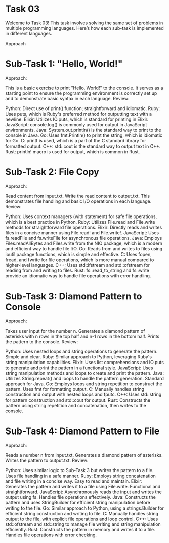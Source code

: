 # Task 03
Welcome to Task 03! This task involves solving the same set of problems in multiple programming languages. Here’s how each sub-task is implemented in different languages.

Approach
# Sub-Task 1: "Hello, World!"
Approach:

This is a basic exercise to print "Hello, World!" to the console.
It serves as a starting point to ensure the programming environment is correctly set up and to demonstrate basic syntax in each language.
Review:

Python: Direct use of print() function; straightforward and idiomatic.
Ruby: Uses puts, which is Ruby's preferred method for outputting text with a newline.
Elixir: Utilizes IO.puts, which is standard for printing in Elixir.
JavaScript: console.log() is commonly used for output in JavaScript environments.
Java: System.out.println() is the standard way to print to the console in Java.
Go: Uses fmt.Println() to print the string, which is idiomatic for Go.
C: printf is used, which is a part of the C standard library for formatted output.
C++: std::cout is the standard way to output text in C++.
Rust: println! macro is used for output, which is common in Rust.

# Sub-Task 2: File Copy
Approach:

Read content from input.txt.
Write the read content to output.txt.
This demonstrates file handling and basic I/O operations in each language.
Review:

Python: Uses context managers (with statement) for safe file operations, which is a best practice in Python.
Ruby: Utilizes File.read and File.write methods for straightforward file operations.
Elixir: Directly reads and writes files in a concise manner using File.read! and File.write!.
JavaScript: Uses fs.readFile and fs.writeFile for asynchronous file operations.
Java: Employs Files.readAllBytes and Files.write from the NIO package, which is a modern and efficient way to handle file I/O.
Go: Reads from and writes to files using ioutil package functions, which is simple and effective.
C: Uses fopen, fread, and fwrite for file operations, which is more manual compared to higher-level languages.
C++: Uses std::ifstream and std::ofstream for reading from and writing to files.
Rust: fs::read_to_string and fs::write provide an idiomatic way to handle file operations with error handling.
# Sub-Task 3: Diamond Pattern to Console
Approach:

Takes user input for the number n.
Generates a diamond pattern of asterisks with n rows in the top half and n-1 rows in the bottom half.
Prints the pattern to the console.
Review:

Python: Uses nested loops and string operations to generate the pattern. Simple and clear.
Ruby: Similar approach to Python, leveraging Ruby's string manipulation capabilities.
Elixir: Uses list comprehensions and IO.puts to generate and print the pattern in a functional style.
JavaScript: Uses string manipulation methods and loops to create and print the pattern.
Java: Utilizes String.repeat() and loops to handle the pattern generation. Standard approach for Java.
Go: Employs loops and string repetition to construct the pattern. Uses fmt for formatting output.
C: Manually handles string construction and output with nested loops and fputc.
C++: Uses std::string for pattern construction and std::cout for output.
Rust: Constructs the pattern using string repetition and concatenation, then writes to the console.
 # Sub-Task 4: Diamond Pattern to File
Approach:

Reads a number n from input.txt.
Generates a diamond pattern of asterisks.
Writes the pattern to output.txt.
Review:

Python: Uses similar logic to Sub-Task 3 but writes the pattern to a file. Uses file handling in a safe manner.
Ruby: Employs string concatenation and file writing in a concise way. Easy to read and maintain.
Elixir: Generates the pattern and writes it to a file using File.write. Functional and straightforward.
JavaScript: Asynchronously reads the input and writes the output using fs. Handles file operations effectively.
Java: Constructs the pattern and uses StringBuilder for efficient string manipulation before writing to the file.
Go: Similar approach to Python, using a strings.Builder for efficient string construction and writing to file.
C: Manually handles string output to the file, with explicit file operations and loop control.
C++: Uses std::ofstream and std::string to manage file writing and string manipulation efficiently.
Rust: Constructs the pattern in memory and writes it to a file. Handles file operations with error checking.
